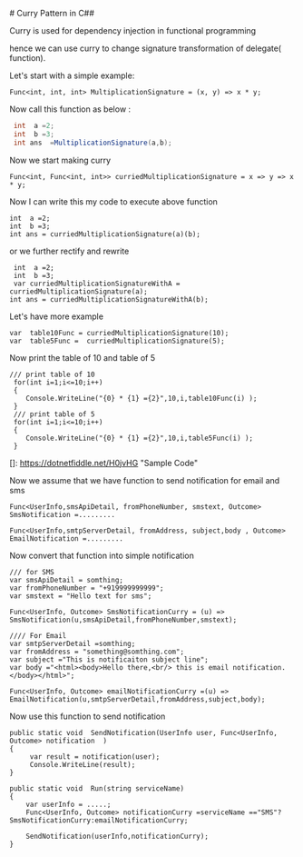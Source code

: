 

﻿# Curry Pattern in C##

Curry is used  for dependency injection in functional programming

hence we can use curry to change  signature transformation of delegate( function).

Let's  start with  a simple  example:

```
Func<int, int, int> MultiplicationSignature = (x, y) => x * y;
```

Now call this function as below :

```c#
 int  a =2;
 int  b =3;
 int ans  =MultiplicationSignature(a,b);
```

Now  we start making curry 

```
Func<int, Func<int, int>> curriedMultiplicationSignature = x => y => x * y;
```

 Now I can write this my code  to execute  above function

```
int  a =2;
int  b =3;
int ans = curriedMultiplicationSignature(a)(b);
```

or we further  rectify  and rewrite

```
 int  a =2;
 int  b =3;
 var curriedMultiplicationSignatureWithA = curriedMultiplicationSignature(a);
int ans = curriedMultiplicationSignatureWithA(b);
```

Let's have more example

```
var  table10Func = curriedMultiplicationSignature(10);
var  table5Func =  curriedMultiplicationSignature(5);
```

Now  print the table of 10 and table of 5

```
/// print table of 10
 for(int i=1;i<=10;i++)
 {
    Console.WriteLine("{0} * {1} ={2}",10,i,table10Func(i) );
 }
 /// print table of 5
 for(int i=1;i<=10;i++)
 {
    Console.WriteLine("{0} * {1} ={2}",10,i,table5Func(i) );
 }
```

[]: https://dotnetfiddle.net/H0jvHG	"Sample Code"

Now  we  assume that we have function  to send notification for email and sms

```
Func<UserInfo,smsApiDetail, fromPhoneNumber, smstext, Outcome> SmsNotification =.........

Func<UserInfo,smtpServerDetail, fromAddress, subject,body , Outcome> EmailNotification =.........

```

Now convert that function into  simple notification

```
/// for SMS
var smsApiDetail = somthing;
var fromPhoneNumber = "+919999999999";
var smstext = "Hello text for sms";

Func<UserInfo, Outcome> SmsNotificationCurry = (u) => SmsNotification(u,smsApiDetail,fromPhoneNumber,smstext);

//// For Email
var smtpServerDetail =somthing;
var fromAddress = "something@somthing.com";
var subject ="This is notificaiton subject line";
var body ="<html><body>Hello there,<br/> this is email notification.</body></html>";

Func<UserInfo, Outcome> emailNotificationCurry =(u) => EmailNotification(u,smtpServerDetail,fromAddress,subject,body);

```

Now  use this function to send notification

```
public static void  SendNotification(UserInfo user, Func<UserInfo, Outcome> notification  )
{
     var result = notification(user);
     Console.WriteLine(result);
}

public static void  Run(string serviceName)
{
    var userInfo = .....;
    Func<UserInfo, Outcome> notificationCurry =serviceName =="SMS"?SmsNotificationCurry:emailNotificationCurry;
    
    SendNotification(userInfo,notificationCurry);
}
```


